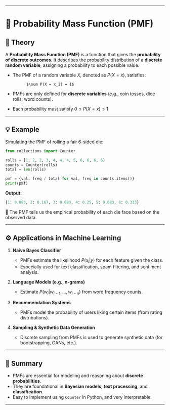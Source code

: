 
---

# 📘 Probability Mass Function (PMF)

## 📖 Theory

A **Probability Mass Function (PMF)** is a function that gives the **probability of discrete outcomes**. It describes the probability distribution of a **discrete random variable**, assigning a probability to each possible value.

* The PMF of a random variable $X$, denoted as $P(X = x)$, satisfies:

            $\sum P(X = x_i) = 1$
* PMFs are only defined for **discrete variables** (e.g., coin tosses, dice rolls, word counts).
* Each probability must satisfy $0 \leq P(X = x) \leq 1$

---

## 💡 Example

Simulating the PMF of rolling a fair 6-sided die:

```python
from collections import Counter

rolls = [1, 2, 2, 3, 4, 4, 4, 5, 6, 6, 6, 6]
counts = Counter(rolls)
total = len(rolls)

pmf = {val: freq / total for val, freq in counts.items()}
print(pmf)
```

**Output:**

```python
{1: 0.083, 2: 0.167, 3: 0.083, 4: 0.25, 5: 0.083, 6: 0.333}
```

📝 The PMF tells us the empirical probability of each die face based on the observed data.

---

## ⚙️ Applications in Machine Learning

1. **Naive Bayes Classifier**

   * PMFs estimate the likelihood $P(x_i | y)$ for each feature given the class.
   * Especially used for text classification, spam filtering, and sentiment analysis.

2. **Language Models (e.g., n-grams)**

   * Estimate $P(w_i | w_{i-1}, ..., w_{i-n})$ from word frequency counts.

3. **Recommendation Systems**

   * PMFs model the probability of users liking certain items (from rating distributions).

4. **Sampling & Synthetic Data Generation**

   * Discrete sampling from PMFs is used to generate synthetic data (for bootstrapping, GANs, etc.).

---

## 📌 Summary

* PMFs are essential for modeling and reasoning about **discrete probabilities**.
* They are foundational in **Bayesian models**, **text processing**, and **classification**.
* Easy to implement using `Counter` in Python, and very interpretable.

---
